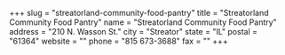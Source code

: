 +++
slug = "streatorland-community-food-pantry"
title = "Streatorland Community Food Pantry"
name = "Streatorland Community Food Pantry"
address = "210 N. Wasson St."
city = "Streator"
state = "IL"
postal = "61364"
website = ""
phone = "815 673-3688"
fax = ""
+++

